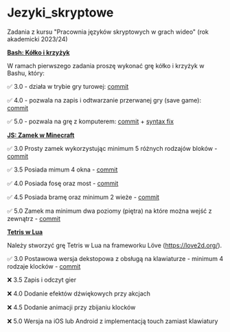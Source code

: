 # Jezyki_skryptowe
Zadania z kursu "Pracownia języków skryptowych w grach wideo" (rok akademicki 2023/24)

[**Bash: Kółko i krzyżyk**](1_kolko_krzyzyk/)

W ramach pierwszego zadania proszę wykonać grę kółko i krzyżyk w Bashu, który:

✅ 3.0 - działa w trybie gry turowej: [commit](https://github.com/apetor56/jezyki_skryptowe/commit/0ec2a693c2092767cde921dd58f61ec78de0c161)

✅ 4.0 - pozwala na zapis i odtwarzanie przerwanej gry (save game): [commit](https://github.com/apetor56/jezyki_skryptowe/commit/4a2f7f6cc80bd38b3fc0661c05d0de435d09af91)

✅ 5.0 - pozwala na grę z komputerem: [commit](https://github.com/apetor56/jezyki_skryptowe/commit/e44ccd7662060779088038e6db9ba7e336e84c96) + [syntax fix](https://github.com/apetor56/jezyki_skryptowe/commit/c14272280e1e2135d8ddbe92308379c590e9e48a)

[**JS: Zamek w Minecraft**](3_minecraft/)

✅ 3.0 Prosty zamek wykorzystując minimum 5 różnych rodzajów bloków - [commit](https://github.com/apetor56/jezyki_skryptowe/commit/4b4ddf54127e2ec51e12e1762b807e190ba9de63)

✅ 3.5 Posiada mimum 4 okna - [commit](https://github.com/apetor56/jezyki_skryptowe/commit/ccc2e8859b84e90439cfd0653c76a3d14a555cd6)

✅ 4.0 Posiada fosę oraz most - [commit](https://github.com/apetor56/jezyki_skryptowe/commit/3f87ee09cd79bb3c67adf4f15b9e5a2df1c780cc)

✅ 4.5 Posiada bramę oraz minimum 2 wieże - [commit](https://github.com/apetor56/jezyki_skryptowe/commit/52612f1a4200454bba13123a026b1a50f1e8890f)

✅ 5.0 Zamek ma minimum dwa poziomy (piętra) na które można wejść z zewnątrz - [commit](https://github.com/apetor56/jezyki_skryptowe/commit/4a1fc3873c62e90d1dfd233ab2e7e431d090b097)

[**Tetris w Lua**](4_tetris/)

Należy stworzyć grę Tetris w Lua na frameworku Löve (https://love2d.org/).

✅ 3.0 Postawowa wersja dekstopowa z obsługą na klawiaturze - minimum 4 rodzaje klocków - [commit](https://github.com/apetor56/jezyki_skryptowe/commit/a57d0364d9205c0b6442a4d5cc552de3fe09d0d3)

❌ 3.5 Zapis i odczyt gier

❌ 4.0 Dodanie efektów dźwiękowych przy akcjach

❌ 4.5 Dodanie animacji przy zbijaniu klocków

❌ 5.0 Wersja na iOS lub Android z implementacją touch zamiast klawiatury
